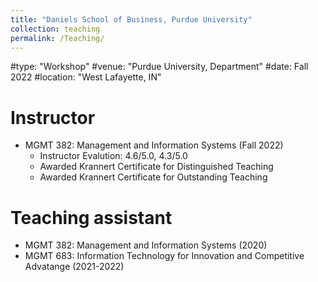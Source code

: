 ```yaml
---
title: "Daniels School of Business, Purdue University"
collection: teaching
permalink: /Teaching/
---
```

#type: "Workshop"
#venue: "Purdue University, Department"
#date: Fall 2022
#location: "West Lafayette, IN"


Instructor
======
* MGMT 382: Management and Information Systems (Fall 2022)
  * Instructor Evalution: 4.6/5.0, 4.3/5.0
  * Awarded Krannert Certificate for Distinguished Teaching
  * Awarded Krannert Certificate for Outstanding Teaching 

Teaching assistant
======
* MGMT 382: Management and Information Systems (2020) 
* MGMT 683: Information Technology for Innovation and Competitive Advatange (2021-2022)

